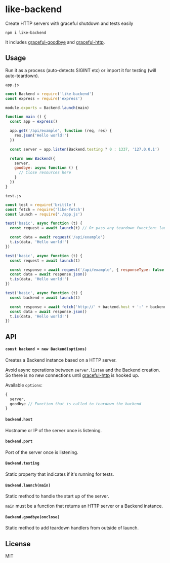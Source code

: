 # like-backend

Create HTTP servers with graceful shutdown and tests easily

```
npm i like-backend
```

It includes [graceful-goodbye](https://github.com/mafintosh/graceful-goodbye) and [graceful-http](https://github.com/LuKks/graceful-http).

## Usage

Run it as a process (auto-detects SIGINT etc) or import it for testing (will auto-teardown).

`app.js`

```js
const Backend = require('like-backend')
const express = require('express')

module.exports = Backend.launch(main)

function main () {
  const app = express()

  app.get('/api/example', function (req, res) {
    res.json('Hello world!')
  })

  const server = app.listen(Backend.testing ? 0 : 1337, '127.0.0.1')

  return new Backend({
    server,
    goodbye: async function () {
      // Close resources here
    }
  })
}
```

`test.js`

```js
const test = require('brittle')
const fetch = require('like-fetch')
const launch = require('./app.js')

test('basic', async function (t) {
  const request = await launch(t) // Or pass any teardown function: launch({ teardown })

  const data = await request('/api/example')
  t.is(data, 'Hello world!')
})

test('basic', async function (t) {
  const request = await launch(t)

  const response = await request('/api/example', { responseType: false })
  const data = await response.json()
  t.is(data, 'Hello world!')
})

test('basic', async function (t) {
  const backend = await launch(t)

  const response = await fetch('http://' + backend.host + ':' + backend.port + '/api/example')
  const data = await response.json()
  t.is(data, 'Hello world!')
})
```

## API

#### `const backend = new Backend(options)`

Creates a Backend instance based on a HTTP server.

Avoid async operations between `server.listen` and the Backend creation.\
So there is no new connections until [graceful-http](https://github.com/LuKks/graceful-http) is hooked up.

Available `options`:
```js
{
  server,
  goodbye // Function that is called to teardown the backend
}
```

#### `backend.host`

Hostname or IP of the server once is listening.

#### `backend.port`

Port of the server once is listening.

#### `Backend.testing`

Static property that indicates if it's running for tests.

#### `Backend.launch(main)`

Static method to handle the start up of the server.

`main` must be a function that returns an HTTP server or a Backend instance.

#### `Backend.goodbye(onclose)`

Static method to add teardown handlers from outside of launch.

## License

MIT
